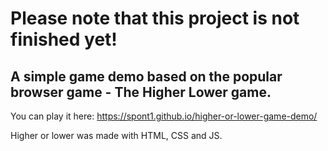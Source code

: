 # Please note that this project is not finished yet!

## A simple game demo based on the popular browser game - The Higher Lower game. 

You can play it here: https://spont1.github.io/higher-or-lower-game-demo/

Higher or lower was made with HTML, CSS and JS. 